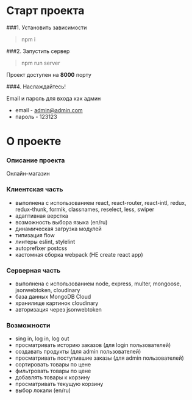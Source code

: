 # Старт проекта

###1. Установить зависимости
> npm i

###2. Запустить сервер
> npm run server

Проект доступен на **8000** порту

###4. Наслаждайтесь!

Email и пароль для входа как админ
- email - admin@admin.com
- пароль - 123123

# О проекте

###  Описание проекта
Онлайн-магазин

### Клиентская часть
- выполнена с использованием react, react-router, react-intl, redux, redux-thunk, formik, classnames, reselect, less, swiper
- адаптивная верстка
- возможность выбора языка (en/ru)
- динамическая загрузка модулей
- типизация flow
- линтеры eslint, stylelint
- autoprefixer postcss
- кастомная сборка webpack (НЕ create react app)

### Серверная часть
- выполнена с использованием node, express, multer, mongoose, jsonwebtoken, cloudinary
- база данных MongoDB Cloud
- хранилище картинок cloudinary
- авторизация через jsonwebtoken

### Возможности
- sing in, log in, log out
- просматривать историю заказов (для login пользователей)
- создавать продукты (для admin пользователей)
- просматривать поступившие заказы (для admin пользователей)
- сортировать товары по цене
- фильтровать товары по цене
- добавлять товары к корзину
- просматривать текущую корзину
- выбор локали (en/ru)
